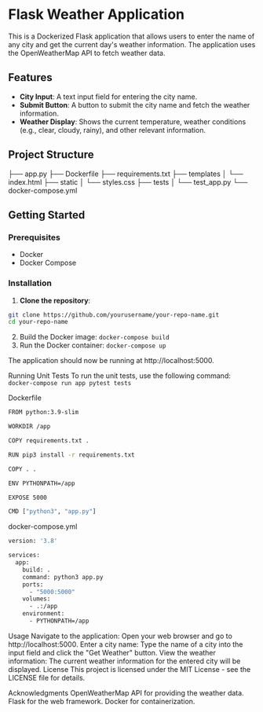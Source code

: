 # Flask Weather Application

This is a Dockerized Flask application that allows users to enter the name of any city and get the current day's weather information. The application uses the OpenWeatherMap API to fetch weather data.

## Features

- **City Input**: A text input field for entering the city name.
- **Submit Button**: A button to submit the city name and fetch the weather information.
- **Weather Display**: Shows the current temperature, weather conditions (e.g., clear, cloudy, rainy), and other relevant information.

## Project Structure
 ├── app.py ├── Dockerfile ├── requirements.txt ├── templates │ └── index.html ├── static │ └── styles.css ├── tests │ └── test_app.py └── docker-compose.yml

 
## Getting Started

### Prerequisites

- Docker
- Docker Compose

### Installation

1. **Clone the repository**:

```bash
git clone https://github.com/yourusername/your-repo-name.git
cd your-repo-name
```

2. Build the Docker image:
```docker-compose build```
3. Run the Docker container:
```docker-compose up```

The application should now be running at http://localhost:5000.

Running Unit Tests
To run the unit tests, use the following command:
```docker-compose run app pytest tests```

Dockerfile
```bash
FROM python:3.9-slim

WORKDIR /app

COPY requirements.txt .

RUN pip3 install -r requirements.txt

COPY . .

ENV PYTHONPATH=/app

EXPOSE 5000

CMD ["python3", "app.py"]
```

docker-compose.yml
```bash
version: '3.8'

services:
  app:
    build: .
    command: python3 app.py
    ports:
      - "5000:5000"
    volumes:
      - .:/app
    environment:
      - PYTHONPATH=/app
```

Usage
Navigate to the application: Open your web browser and go to http://localhost:5000.
Enter a city name: Type the name of a city into the input field and click the "Get Weather" button.
View the weather information: The current weather information for the entered city will be displayed.
License
This project is licensed under the MIT License - see the LICENSE file for details.

Acknowledgments
OpenWeatherMap API for providing the weather data.
Flask for the web framework.
Docker for containerization.
